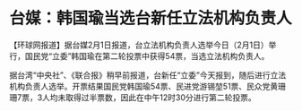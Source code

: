 # 台媒：韩国瑜当选台新任立法机构负责人

【环球网报道】据台媒2月1日报道，台立法机构负责人选举今日（2月1日）举行，国民党“立委”韩国瑜在第二轮投票中获得54票，当选立法机构负责人。

据台湾“中央社”、《联合报》稍早前报道，台新任“立委”今天报到，随后进行立法机构负责人选举。开票结果国民党韩国瑜54票、民进党游锡堃51票、民众党黄珊珊7票，3人均未取得过半票数，因此在中午12时30分进行第二轮投票。

